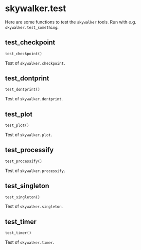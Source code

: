 # skywalker.test

Here are some functions to test the `skywalker` tools. Run with e.g. `skywalker.test_something`.

## test_checkpoint
```python
test_checkpoint()
```

Test of `skywalker.checkpoint`.

## test_dontprint
```python
test_dontprint()
```

Test of `skywalker.dontprint`.

## test_plot
```python
test_plot()
```

Test of `skywalker.plot`.

## test_processify
```python
test_processify()
```

Test of `skywalker.processify`.

## test_singleton
```python
test_singleton()
```

Test of `skywalker.singleton`.

## test_timer
```python
test_timer()
```

Test of `skywalker.timer`.

